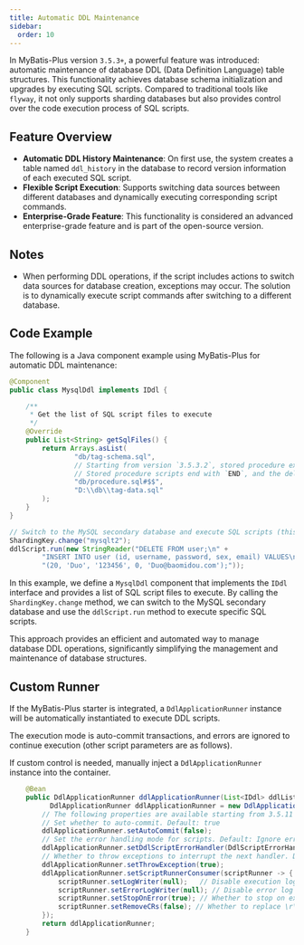 ```yaml
---
title: Automatic DDL Maintenance
sidebar:
  order: 10
---
```


In MyBatis-Plus version `3.5.3+`, a powerful feature was introduced: automatic maintenance of database DDL (Data Definition Language) table structures. This functionality achieves database schema initialization and upgrades by executing SQL scripts. Compared to traditional tools like `flyway`, it not only supports sharding databases but also provides control over the code execution process of SQL scripts.

## Feature Overview

- **Automatic DDL History Maintenance**: On first use, the system creates a table named `ddl_history` in the database to record version information of each executed SQL script.
- **Flexible Script Execution**: Supports switching data sources between different databases and dynamically executing corresponding script commands.
- **Enterprise-Grade Feature**: This functionality is considered an advanced enterprise-grade feature and is part of the open-source version.

## Notes

- When performing DDL operations, if the script includes actions to switch data sources for database creation, exceptions may occur. The solution is to dynamically execute script commands after switching to a different database.

## Code Example

The following is a Java component example using MyBatis-Plus for automatic DDL maintenance:

```java
@Component
public class MysqlDdl implements IDdl {

    /**
     * Get the list of SQL script files to execute
     */
    @Override
    public List<String> getSqlFiles() {
        return Arrays.asList(
                "db/tag-schema.sql",
                // Starting from version `3.5.3.2`, stored procedure execution is supported. Append `#$$` after the filename, where `$$` is a custom full SQL delimiter.
                // Stored procedure scripts end with `END`, and the delimiter `END;$$` is appended to indicate script completion.
                "db/procedure.sql#$$",
                "D:\\db\\tag-data.sql"
        );
    }
}

// Switch to the MySQL secondary database and execute SQL scripts (this feature is not available in the open-source version)
ShardingKey.change("mysqlt2");
ddlScript.run(new StringReader("DELETE FROM user;\n" +
        "INSERT INTO user (id, username, password, sex, email) VALUES\n" +
        "(20, 'Duo', '123456', 0, 'Duo@baomidou.com');"));
```

In this example, we define a `MysqlDdl` component that implements the `IDdl` interface and provides a list of SQL script files to execute. By calling the `ShardingKey.change` method, we can switch to the MySQL secondary database and use the `ddlScript.run` method to execute specific SQL scripts.

This approach provides an efficient and automated way to manage database DDL operations, significantly simplifying the management and maintenance of database structures.

## Custom Runner

If the MyBatis-Plus starter is integrated, a `DdlApplicationRunner` instance will be automatically instantiated to execute DDL scripts.

The execution mode is auto-commit transactions, and errors are ignored to continue execution (other script parameters are as follows).

If custom control is needed, manually inject a `DdlApplicationRunner` instance into the container.

```java
    @Bean
    public DdlApplicationRunner ddlApplicationRunner(List<IDdl> ddlList) {
          DdlApplicationRunner ddlApplicationRunner = new DdlApplicationRunner(ddlList);
        // The following properties are available starting from 3.5.11 ...
        // Set whether to auto-commit. Default: true
        ddlApplicationRunner.setAutoCommit(false);
        // Set the error handling mode for scripts. Default: Ignore errors, log exceptions (if set to throw exceptions, it will terminate the next SQL file processing)
        ddlApplicationRunner.setDdlScriptErrorHandler(DdlScriptErrorHandler.ThrowsErrorHandler.INSTANCE);
        // Whether to throw exceptions to interrupt the next handler. Default: false
        ddlApplicationRunner.setThrowException(true);
        ddlApplicationRunner.setScriptRunnerConsumer(scriptRunner -> {
            scriptRunner.setLogWriter(null);   // Disable execution log printing. Default: System.out
            scriptRunner.setErrorLogWriter(null); // Disable error log printing. Default: System.err
            scriptRunner.setStopOnError(true); // Whether to stop on exceptions
            scriptRunner.setRemoveCRs(false); // Whether to replace \r\n with \n. Default: false
        });
        return ddlApplicationRunner;
    }
```
